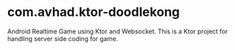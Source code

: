 # com.avhad.ktor-doodlekong
Android Realtime Game using Ktor and Websocket. This is a Ktor project for handling server side coding for game.
